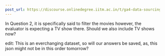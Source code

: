 ```yaml
---
post_url: https://discourse.onlinedegree.iitm.ac.in/t/ga4-data-sourcing-discussion-thread-tds-jan-2025/165959/7
---
```

In Question 2, it is specifically said to filter the movies however, the evaluator is expecting a TV show there. Should we also include TV shows now?

edit: This is an everchanging dataset, so will our answers be saved, as, this json might not be in this order tomorrow?